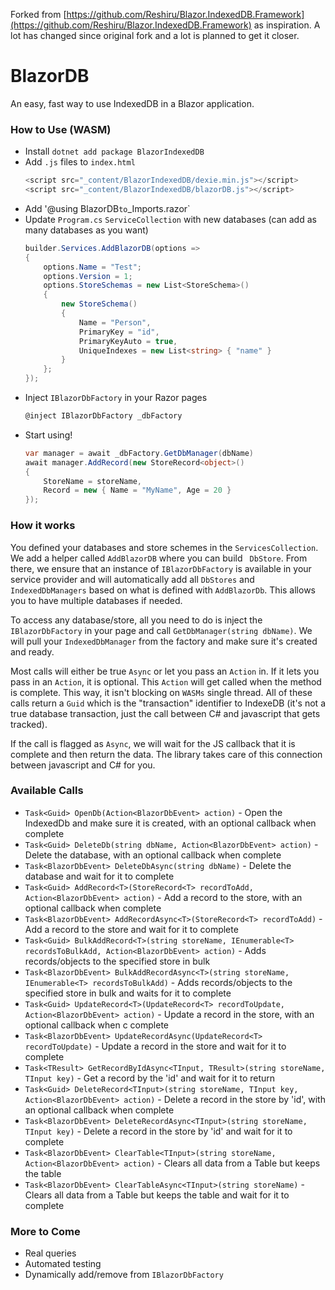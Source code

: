 Forked from [https://github.com/Reshiru/Blazor.IndexedDB.Framework](https://github.com/Reshiru/Blazor.IndexedDB.Framework) as inspiration.  A lot has changed since original fork and a lot is planned to get it closer.

# BlazorDB

An easy, fast way to use IndexedDB in a Blazor application.

### How to Use (WASM)
 - Install `dotnet add package BlazorIndexedDB`
 - Add `.js` files to `index.html`
    ```js
    <script src="_content/BlazorIndexedDB/dexie.min.js"></script>
    <script src="_content/BlazorIndexedDB/blazorDB.js"></script>
    ```
 - Add '@using BlazorDB` to `_Imports.razor`
 - Update `Program.cs` `ServiceCollection` with new databases (can add as many databases as you want)
    ```c#
    builder.Services.AddBlazorDB(options =>
    {
        options.Name = "Test";
        options.Version = 1;
        options.StoreSchemas = new List<StoreSchema>()
        {
            new StoreSchema()
            {
                Name = "Person",
                PrimaryKey = "id",
                PrimaryKeyAuto = true,
                UniqueIndexes = new List<string> { "name" }
            }
        };
    });
    ```
 - Inject `IBlazorDbFactory` in your Razor pages
    ```c#
    @inject IBlazorDbFactory _dbFactory
    ```
 - Start using!
    ```c#
    var manager = await _dbFactory.GetDbManager(dbName)
    await manager.AddRecord(new StoreRecord<object>()
    {
        StoreName = storeName,
        Record = new { Name = "MyName", Age = 20 }
    });
    ```

### How it works
You defined your databases and store schemes in the `ServicesCollection`.  We add a helper called `AddBlazorDB` where you can build ` DbStore`.  From there, we ensure that an instance of `IBlazorDbFactory` is available in your service provider and will automatically add all `DbStores` and `IndexedDbManagers` based on what is defined with `AddBlazorDb`.  This allows you to have multiple databases if needed.

To access any database/store, all you need to do is inject the `IBlazorDbFactory` in your page and call `GetDbManager(string dbName)`.  We will pull your `IndexedDbManager` from the factory and make sure it's created and ready.

Most calls will either be true `Async` or let you pass an `Action` in.  If it lets you pass in an `Action`, it is optional.  This `Action` will get called when the method is complete.  This way, it isn't blocking on `WASMs` single thread.  All of these calls return a `Guid` which is the "transaction" identifier to IndexeDB (it's not a true database transaction, just the call between C# and javascript that gets tracked).

If the call is flagged as `Async`, we will wait for the JS callback that it is complete and then return the data.  The library takes care of this connection between javascript and C# for you.

### Available Calls
 - `Task<Guid> OpenDb(Action<BlazorDbEvent> action)` - Open the IndexedDb and make sure it is created, with an optional callback when complete
 - `Task<Guid> DeleteDb(string dbName, Action<BlazorDbEvent> action)` - Delete the database, with an optional callback when complete
 - `Task<BlazorDbEvent> DeleteDbAsync(string dbName)` - Delete the database and wait for it to complete
 - `Task<Guid> AddRecord<T>(StoreRecord<T> recordToAdd, Action<BlazorDbEvent> action)` - Add a record to the store, with an optional callback when complete
 - `Task<BlazorDbEvent> AddRecordAsync<T>(StoreRecord<T> recordToAdd)` - Add a record to the store and wait for it to complete
 - `Task<Guid> BulkAddRecord<T>(string storeName, IEnumerable<T> recordsToBulkAdd, Action<BlazorDbEvent> action)` - Adds records/objects to the specified store in bulk
 - `Task<BlazorDbEvent> BulkAddRecordAsync<T>(string storeName, IEnumerable<T> recordsToBulkAdd)` - Adds records/objects to the specified store in bulk and waits for it to complete
 - `Task<Guid> UpdateRecord<T>(UpdateRecord<T> recordToUpdate, Action<BlazorDbEvent> action)` - Update a record in the store, with an optional callback when c complete
 - `Task<BlazorDbEvent> UpdateRecordAsync(UpdateRecord<T> recordToUpdate)` - Update a record in the store and wait for it to complete
 - `Task<TResult> GetRecordByIdAsync<TInput, TResult>(string storeName, TInput key)` - Get a record by the 'id' and wait for it to return
 - `Task<Guid> DeleteRecord<TInput>(string storeName, TInput key, Action<BlazorDbEvent> action)` - Delete a record in the store by 'id', with an optional callback when complete
 - `Task<BlazorDbEvent> DeleteRecordAsync<TInput>(string storeName, TInput key)` - Delete a record in the store by 'id' and wait for it to complete
 - `Task<BlazorDbEvent> ClearTable<TInput>(string storeName, Action<BlazorDbEvent> action)` - Clears all data from a Table but keeps the table
 - `Task<BlazorDbEvent> ClearTableAsync<TInput>(string storeName)` - Clears all data from a Table but keeps the table and wait for it to complete

### More to Come
 - Real queries
 - Automated testing
 - Dynamically add/remove from `IBlazorDbFactory`
